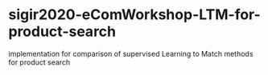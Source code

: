 # sigir2020-eComWorkshop-LTM-for-product-search
implementation for comparison of supervised Learning to Match methods for product search
